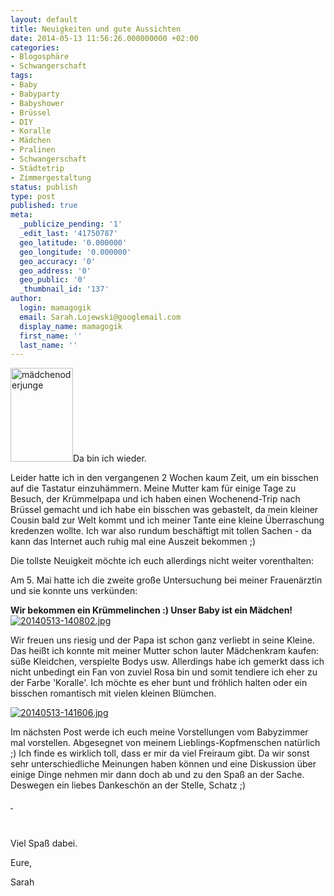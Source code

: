 ```yaml
---
layout: default
title: Neuigkeiten und gute Aussichten
date: 2014-05-13 11:56:26.000000000 +02:00
categories:
- Blogosphäre
- Schwangerschaft
tags:
- Baby
- Babyparty
- Babyshower
- Brüssel
- DIY
- Koralle
- Mädchen
- Pralinen
- Schwangerschaft
- Städtetrip
- Zimmergestaltung
status: publish
type: post
published: true
meta:
  _publicize_pending: '1'
  _edit_last: '41750787'
  geo_latitude: '0.000000'
  geo_longitude: '0.000000'
  geo_accuracy: '0'
  geo_address: '0'
  geo_public: '0'
  _thumbnail_id: '137'
author:
  login: mamagogik
  email: Sarah.Lojewski@googlemail.com
  display_name: mamagogik
  first_name: ''
  last_name: ''
---
```

<p><a href="images/girl-18918_150.jpg"><img class="alignleft size-full wp-image-137" src="http://0.0.0.0:4000/images/girl-18918_150.jpg" alt="mädchenoderjunge" width="100" height="150" /></a>Da bin ich wieder.</p>
<p>Leider hatte ich in den vergangenen 2 Wochen kaum Zeit, um ein bisschen auf die Tastatur einzuhämmern. Meine Mutter kam für einige Tage zu Besuch, der Krümmelpapa und ich haben einen Wochenend-Trip nach Brüssel gemacht und ich habe ein bisschen was gebastelt, da mein kleiner Cousin bald zur Welt kommt und ich meiner Tante eine kleine Überraschung kredenzen wollte. Ich war also rundum beschäftigt mit tollen Sachen - da kann das Internet auch ruhig mal eine Auszeit bekommen ;)</p>
<p>Die tollste Neuigkeit möchte ich euch allerdings nicht weiter vorenthalten:<!--more--></p>
<p>Am 5. Mai hatte ich die zweite große Untersuchung bei meiner Frauenärztin und sie konnte uns verkünden:</p>
<p><strong>Wir bekommen ein Krümmelinchen :) Unser Baby ist ein Mädchen!</strong> <a href="https://mamagogik.files.wordpress.com/2014/05/20140513-140802.jpg"><img class="alignright size-full" src="http://0.0.0.0:4000/images/20140513-140802.jpg" alt="20140513-140802.jpg" /></a></p>
<p>Wir freuen uns riesig und der Papa ist schon ganz verliebt in seine Kleine.<br />
Das heißt ich konnte mit meiner Mutter schon lauter Mädchenkram kaufen: süße Kleidchen, verspielte Bodys usw. Allerdings habe ich gemerkt dass ich nicht unbedingt ein Fan von zuviel Rosa bin und somit tendiere ich eher zu der Farbe 'Koralle'. Ich möchte es eher bunt und fröhlich halten oder ein bisschen romantisch mit vielen kleinen Blümchen.</p>
<p><a href="https://mamagogik.files.wordpress.com/2014/05/20140513-141606.jpg"><img class="alignleft size-full" src="http://0.0.0.0:4000/images/20140513-141606.jpg" alt="20140513-141606.jpg" /></a></p>
<p>Im nächsten Post werde ich euch meine Vorstellungen vom Babyzimmer mal vorstellen. Abgesegnet von meinem Lieblings-Kopfmenschen natürlich ;) Ich finde es wirklich toll, dass er mir da viel Freiraum gibt. Da wir sonst sehr unterschiedliche Meinungen haben können und eine Diskussion über einige Dinge nehmen mir dann doch ab und zu den Spaß an der Sache. Deswegen ein liebes Dankeschön an der Stelle, Schatz ;)</p>
<p><a href="https://mamagogik.files.wordpress.com/2014/05/20140513-142357.jpg"> </a></p>
<p>&nbsp;</p>
<p>Viel Spaß dabei.</p>
<p>Eure,</p>
<p>Sarah</p>
